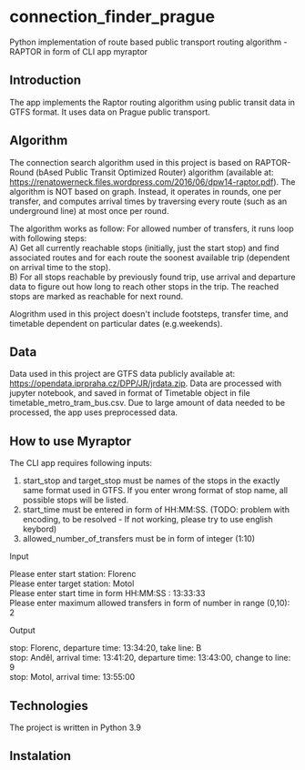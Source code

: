 # connection_finder_prague
Python implementation of route based public transport routing algorithm - RAPTOR in form of CLI app myraptor
## Introduction
The  app implements the Raptor routing algorithm using public transit data in GTFS format. It uses data on Prague public transport.
## Algorithm
The connection search algorithm used in this project is based on RAPTOR-Round (bAsed Public Transit Optimized Router) algorithm (available at: https://renatowerneck.files.wordpress.com/2016/06/dpw14-raptor.pdf). The algorithm is NOT based on graph.
Instead, it operates in rounds, one per transfer, and computes arrival times by traversing every route (such as an underground line) at most once per round.

The algorithm works as follow:
For allowed number of transfers, it runs loop with following steps:  
      A) Get all currently reachable stops (initially, just the start stop) and find associated routes and for each route the soonest available trip (dependent on              arrival time to the stop).  
      B) For all stops reachable by previously found trip, use arrival and departure data to figure out how long to reach other stops in the trip. The reached stops             are marked as reachable for next round.  

Alogrithm used in this project doesn't include footsteps, transfer time, and timetable dependent on particular dates (e.g.weekends).
## Data
Data used in this project are GTFS data publicly available at: https://opendata.iprpraha.cz/DPP/JR/jrdata.zip. Data are processed with jupyter notebook, and saved in format of Timetable object in file timetable_metro_tram_bus.csv. Due to large amount of data needed to be processed, the app uses preprocessed data.

## How to use Myraptor
The CLI app requires following inputs:
1) start_stop and target_stop must be names of the stops in the exactly same format used in GTFS. If you enter wrong format of stop name, all possible stops will be listed. 
2) start_time must be entered in form of HH:MM:SS. (TODO: problem with encoding, to be resolved - If not working, please try to use english keybord)
3) allowed_number_of_transfers must be in form of integer (1:10)

Input

Please enter start station: Florenc  
Please enter target station: Motol  
Please enter start time in form HH:MM:SS   :   13:33:33  
Please enter maximum allowed transfers in form of number in range (0,10): 2  

Output

stop: Florenc,  departure time: 13:34:20,  take line: B  
stop: Anděl,  arrival time: 13:41:20,  departure time: 13:43:00,  change to line: 9  
stop: Motol,  arrival time: 13:55:00  

## Technologies
The project is written in Python 3.9

## Instalation
